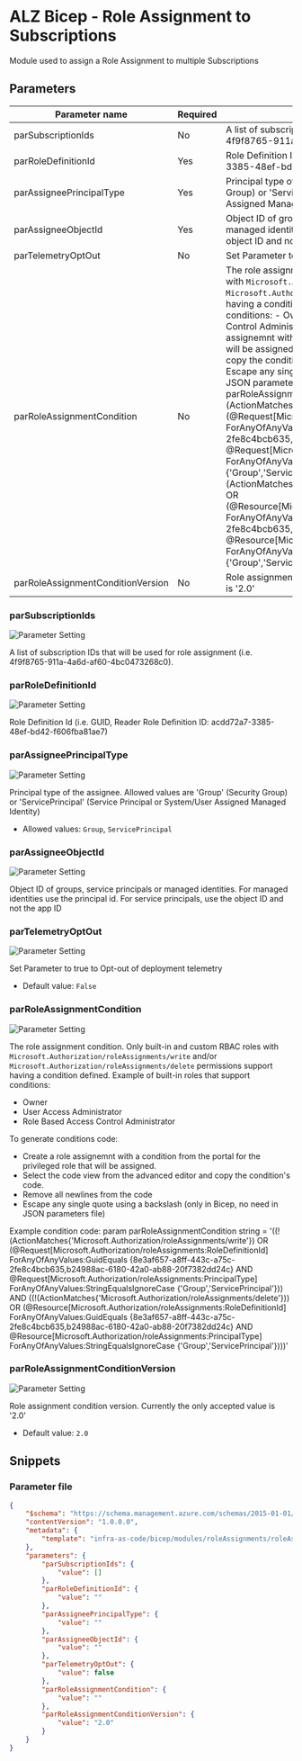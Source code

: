 # ALZ Bicep - Role Assignment to Subscriptions

Module used to assign a Role Assignment to multiple Subscriptions

## Parameters

Parameter name | Required | Description
-------------- | -------- | -----------
parSubscriptionIds | No       | A list of subscription IDs that will be used for role assignment (i.e. 4f9f8765-911a-4a6d-af60-4bc0473268c0).
parRoleDefinitionId | Yes      | Role Definition Id (i.e. GUID, Reader Role Definition ID:  acdd72a7-3385-48ef-bd42-f606fba81ae7)
parAssigneePrincipalType | Yes      | Principal type of the assignee.  Allowed values are 'Group' (Security Group) or 'ServicePrincipal' (Service Principal or System/User Assigned Managed Identity)
parAssigneeObjectId | Yes      | Object ID of groups, service principals or managed identities. For managed identities use the principal id. For service principals, use the object ID and not the app ID
parTelemetryOptOut | No       | Set Parameter to true to Opt-out of deployment telemetry
parRoleAssignmentCondition | No       | The role assignment condition. Only built-in and custom RBAC roles with `Microsoft.Authorization/roleAssignments/write` and/or `Microsoft.Authorization/roleAssignments/delete` permissions support having a condition defined. Example of built-in roles that support conditions: - Owner - User Access Administrator - Role Based Access Control Administrator  To generate conditions code: - Create a role assignemnt with a condition from the portal for the privileged role that will be assigned. - Select the code view from the advanced editor and copy the condition's code. - Remove all newlines from the code - Escape any single quote using a backslash (only in Bicep, no need in JSON parameters file)  Example condition code: param parRoleAssignmentCondition string = '((!(ActionMatches{\'Microsoft.Authorization/roleAssignments/write\'}) OR (@Request[Microsoft.Authorization/roleAssignments:RoleDefinitionId] ForAnyOfAnyValues:GuidEquals {8e3af657-a8ff-443c-a75c-2fe8c4bcb635,b24988ac-6180-42a0-ab88-20f7382dd24c} AND @Request[Microsoft.Authorization/roleAssignments:PrincipalType] ForAnyOfAnyValues:StringEqualsIgnoreCase {\'Group\',\'ServicePrincipal\'})) AND ((!(ActionMatches{\'Microsoft.Authorization/roleAssignments/delete\'})) OR (@Resource[Microsoft.Authorization/roleAssignments:RoleDefinitionId] ForAnyOfAnyValues:GuidEquals {8e3af657-a8ff-443c-a75c-2fe8c4bcb635,b24988ac-6180-42a0-ab88-20f7382dd24c} AND @Resource[Microsoft.Authorization/roleAssignments:PrincipalType] ForAnyOfAnyValues:StringEqualsIgnoreCase {'Group','ServicePrincipal'})))' 
parRoleAssignmentConditionVersion | No       | Role assignment condition version. Currently the only accepted value is '2.0'

### parSubscriptionIds

![Parameter Setting](https://img.shields.io/badge/parameter-optional-green?style=flat-square)

A list of subscription IDs that will be used for role assignment (i.e. 4f9f8765-911a-4a6d-af60-4bc0473268c0).

### parRoleDefinitionId

![Parameter Setting](https://img.shields.io/badge/parameter-required-orange?style=flat-square)

Role Definition Id (i.e. GUID, Reader Role Definition ID:  acdd72a7-3385-48ef-bd42-f606fba81ae7)

### parAssigneePrincipalType

![Parameter Setting](https://img.shields.io/badge/parameter-required-orange?style=flat-square)

Principal type of the assignee.  Allowed values are 'Group' (Security Group) or 'ServicePrincipal' (Service Principal or System/User Assigned Managed Identity)

- Allowed values: `Group`, `ServicePrincipal`

### parAssigneeObjectId

![Parameter Setting](https://img.shields.io/badge/parameter-required-orange?style=flat-square)

Object ID of groups, service principals or managed identities. For managed identities use the principal id. For service principals, use the object ID and not the app ID

### parTelemetryOptOut

![Parameter Setting](https://img.shields.io/badge/parameter-optional-green?style=flat-square)

Set Parameter to true to Opt-out of deployment telemetry

- Default value: `False`

### parRoleAssignmentCondition

![Parameter Setting](https://img.shields.io/badge/parameter-optional-green?style=flat-square)

The role assignment condition. Only built-in and custom RBAC roles with `Microsoft.Authorization/roleAssignments/write` and/or `Microsoft.Authorization/roleAssignments/delete` permissions support having a condition defined.
Example of built-in roles that support conditions:
- Owner
- User Access Administrator
- Role Based Access Control Administrator

To generate conditions code:
- Create a role assignemnt with a condition from the portal for the privileged role that will be assigned.
- Select the code view from the advanced editor and copy the condition's code.
- Remove all newlines from the code
- Escape any single quote using a backslash (only in Bicep, no need in JSON parameters file)

Example condition code:
param parRoleAssignmentCondition string = '((!(ActionMatches{\'Microsoft.Authorization/roleAssignments/write\'}) OR (@Request[Microsoft.Authorization/roleAssignments:RoleDefinitionId] ForAnyOfAnyValues:GuidEquals {8e3af657-a8ff-443c-a75c-2fe8c4bcb635,b24988ac-6180-42a0-ab88-20f7382dd24c} AND @Request[Microsoft.Authorization/roleAssignments:PrincipalType] ForAnyOfAnyValues:StringEqualsIgnoreCase {\'Group\',\'ServicePrincipal\'})) AND ((!(ActionMatches{\'Microsoft.Authorization/roleAssignments/delete\'})) OR (@Resource[Microsoft.Authorization/roleAssignments:RoleDefinitionId] ForAnyOfAnyValues:GuidEquals {8e3af657-a8ff-443c-a75c-2fe8c4bcb635,b24988ac-6180-42a0-ab88-20f7382dd24c} AND @Resource[Microsoft.Authorization/roleAssignments:PrincipalType] ForAnyOfAnyValues:StringEqualsIgnoreCase {'Group','ServicePrincipal'})))'


### parRoleAssignmentConditionVersion

![Parameter Setting](https://img.shields.io/badge/parameter-optional-green?style=flat-square)

Role assignment condition version. Currently the only accepted value is '2.0'

- Default value: `2.0`

## Snippets

### Parameter file

```json
{
    "$schema": "https://schema.management.azure.com/schemas/2015-01-01/deploymentParameters.json#",
    "contentVersion": "1.0.0.0",
    "metadata": {
        "template": "infra-as-code/bicep/modules/roleAssignments/roleAssignmentSubscriptionMany.json"
    },
    "parameters": {
        "parSubscriptionIds": {
            "value": []
        },
        "parRoleDefinitionId": {
            "value": ""
        },
        "parAssigneePrincipalType": {
            "value": ""
        },
        "parAssigneeObjectId": {
            "value": ""
        },
        "parTelemetryOptOut": {
            "value": false
        },
        "parRoleAssignmentCondition": {
            "value": ""
        },
        "parRoleAssignmentConditionVersion": {
            "value": "2.0"
        }
    }
}
```
